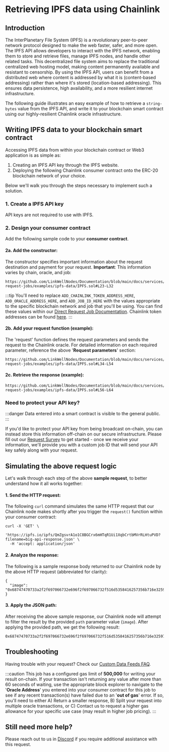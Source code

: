 # Retrieving IPFS data using Chainlink

## Introduction

The InterPlanetary File System (IPFS) is a revolutionary peer-to-peer network protocol designed to make the web faster, safer, and more open. The IPFS API allows developers to interact with the IPFS network, enabling them to store and retrieve files, manage IPFS nodes, and handle other related tasks. This decentralized file system aims to replace the traditional centralized web hosting model, making content permanently available and resistant to censorship. By using the IPFS API, users can benefit from a distributed web where content is addressed by what it is (content-based addressing) rather than where it's stored (location-based addressing). This ensures data persistence, high availability, and a more resilient internet infrastructure.

The following guide illustrates an easy example of how to retrieve a `string-bytes` value from the IPFS API, and write it to your blockchain smart contract using our highly-resilient Chainlink oracle infrastructure.

## Writing IPFS data to your blockchain smart contract

Accessing IPFS data from within your blockchain contract or Web3 application is as simple as:

1. Creating an IPFS API key through the IPFS website.
1. Deploying the following Chainlink consumer contract onto the ERC-20 blockchain network of your choice. 

Below we'll walk you through the steps necessary to implement such a solution.

### 1. Create a IPFS API key

API keys are not required to use with IPFS.

### 2. Design your consumer contract

Add the following sample code to your **consumer contract**.

#### 2a. Add the constructor:

The constructor specifies important information about the request destination and payment for your request. **Important**: This information varies by chain, oracle, and job: 

```sol reference
https://github.com/LinkWellNodes/Documentation/blob/main/docs/services/direct-request-jobs/examples/ipfs-data/IPFS.sol#L23-L32
```

:::tip 
You'll need to replace `ADD_CHAINLINK_TOKEN_ADDRESS_HERE`, `ADD_ORACLE_ADDRESS_HERE`, and `ADD_JOB_ID_HERE` with the values appropriate to the specific blockchain network and job that you'll be using. You can find these values within our [Direct Request Job Documentation](/services/direct-request-jobs/Jobs-and-Pricing). Chainlink token addresses can be found [here](https://docs.chain.link/resources/link-token-contracts).
:::

#### 2b. Add your request function (example):
The 'request' function defines the request parameters and sends the request to the Chainlink oracle. For detailed information on each required parameter, reference the above '**Request parameters**' section:

```sol reference
https://github.com/LinkWellNodes/Documentation/blob/main/docs/services/direct-request-jobs/examples/ipfs-data/IPFS.sol#L34-L54
```

#### 2c. Retrieve the response (example):

```sol reference
https://github.com/LinkWellNodes/Documentation/blob/main/docs/services/direct-request-jobs/examples/ipfs-data/IPFS.sol#L56-L64
```

### Need to protect your API key?

:::danger 
Data entered into a smart contract is visible to the general public.
:::

If you'd like to protect your API key from being broadcast on-chain, you can instead store this information off-chain on our secure infrastructure. Please fill out our [Request Survey](https://linkwellnodes.io/Getting-Started.html) to get started - once we receive your information, we'll provide you with a custom job ID that will send your API key safely along with your request.

## Simulating the above request logic

Let's walk through each step of the above **sample request**, to better understand how it all works together:

#### 1. **Send the HTTP request**:

The following `curl` command simulates the same HTTP request that our Chainlink node makes shortly after you trigger the `request()` function within your consumer contract:

```
curl -X 'GET' \
  'https://ipfs.io/ipfs/QmZgsvrA1o1C8BGCrx6mHTqR1Ui1XqbCrtbMVrRLHtuPVD?filename=big-api-response.json' \
  -H 'accept: application/json'
```

#### 2. **Analyze the response**:

The following is a sample response body returned to our Chainlink node by the above HTTP request (abbreviated for clarity):

```
{
  "image": "0x68747470733a2f2f697066732e696f2f697066732f516d5358416257356b716e3259777435444c336857354d736a654b4a4839724c654c6b51733362527579547871313f66696c656e616d653d73756e2d636861696e6c696e6b2e676966"
}
```

#### 3. **Apply the JSON path**:

After receiving the above sample response, our Chainlink node will attempt to filter the result by the provided `path` parameter value (`image`). After applying the provided path, we get the following result:

```
0x68747470733a2f2f697066732e696f2f697066732f516d5358416257356b716e3259777435444c336857354d736a654b4a4839724c654c6b51733362527579547871313f66696c656e616d653d73756e2d636861696e6c696e6b2e676966
```

## Troubleshooting

Having trouble with your request? Check our [Custom Data Feeds FAQ](/knowledgebase/faq/Chainlink-Users#custom-data-feeds).

:::caution 
This job has a configured gas limit of **500,000** for writing your result on-chain. If your transaction isn't returning any value after more than 60 seconds of waiting, use the appropriate block explorer to navigate to the '**Oracle Address**' you entered into your consumer contract for this job to see if any recent transaction(s) have failed due to an '**out of gas**' error. If so, you'll need to either A) Return a smaller response, B) Split your request into multiple oracle transactions, or C) Contact us to request a higher gas allowance for your specific use case (may result in higher job pricing). 
:::

## Still need more help?

Please reach out to us in [Discord](https://discord.gg/Xs6SjqVPUA) if you require additional assistance with this request.
